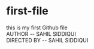 # first-file
this is my first Github file
<br>
AUTHOR -- SAHIL SIDDIQUI
<br>
DIRECTED BY -- SAHIL SIDDIQUI
